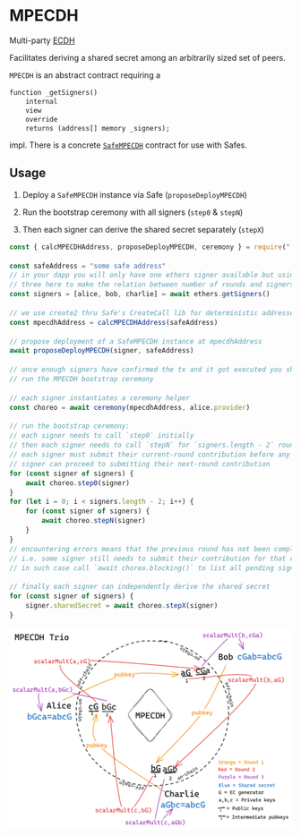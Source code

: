 # MPECDH

Multi-party [ECDH](https://en.wikipedia.org/wiki/Diffie%E2%80%93Hellman_key_exchange#Operation_with_more_than_two_parties
)

Facilitates deriving a shared secret among an arbitrarily sized set of peers. 

`MPECDH` is an abstract contract requiring a 

```sol
function _getSigners()
    internal
    view
    override
    returns (address[] memory _signers);
```

impl. There is a concrete [`SafeMPECDH`](./src/SafeMPECDH.sol) contract for use with Safes.

## Usage

1. Deploy a `SafeMPECDH` instance via Safe (`proposeDeployMPECDH`)

2. Run the bootstrap ceremony with all signers (`step0` & `stepN`)

3. Then each signer can derive the shared secret separately (`stepX`)

```js
const { calcMPECDHAddress, proposeDeployMPECDH, ceremony } = require("./src/index")

const safeAddress = "some safe address"
// in your dapp you will only have one ethers signer available but using 
// three here to make the relation between number of rounds and signers clear
const signers = [alice, bob, charlie] = await ethers.getSigners()

// we use create2 thru Safe's CreateCall lib for deterministic addresses
const mpecdhAddress = calcMPECDHAddress(safeAddress)

// propose deployment of a SafeMPECDH instance at mpecdhAddress
await proposeDeployMPECDH(signer, safeAddress)

// once enough signers have confirmed the tx and it got executed you should
// run the MPECDH bootstrap ceremony

// each signer instantiates a ceremony helper
const choreo = await ceremony(mpecdhAddress, alice.provider)

// run the bootstrap ceremony:
// each signer needs to call `step0` initially
// then each signer needs to call `stepN` for `signers.length - 2` rounds:
// each signer must submit their current-round contribution before any other 
// signer can proceed to submitting their next-round contribution
for (const signer of signers) {
    await choreo.step0(signer)
}
for (let i = 0; i < signers.length - 2; i++) {
    for (const signer of signers) {
        await choreo.stepN(signer)
    }
}
// encountering errors means that the previous round has not been completed, 
// i.e. some signer still needs to submit their contribution for that round,
// in such case call `await choreo.blocking()` to list all pending signers

// finally each signer can independently derive the shared secret
for (const signer of signers) {
    signer.sharedSecret = await choreo.stepX(signer)
}
```

![MPECDH Trio](./MPECDH.png)
